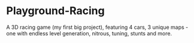 # Playground-Racing
A 3D racing game (my first big project), featuring 4 cars, 3 unique maps - one with endless level generation, nitrous, tuning, stunts and more.
